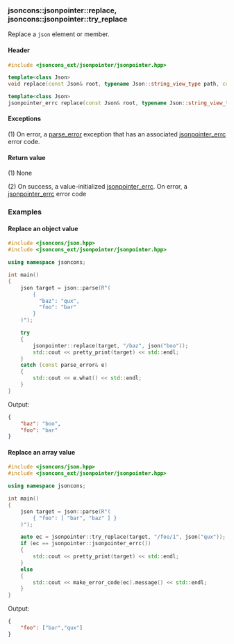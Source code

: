 ### jsoncons::jsonpointer::replace, jsoncons::jsonpointer::try_replace

Replace a `json` element or member.

#### Header
```c++
#include <jsoncons_ext/jsonpointer/jsonpointer.hpp>

template<class Json>
void replace(const Json& root, typename Json::string_view_type path, const Json& value); // (1)

template<class Json>
jsonpointer_errc replace(const Json& root, typename Json::string_view_type path, const Json& value); // (2)
```

#### Exceptions

(1) On error, a [parse_error](../parse_error.md) exception that has an associated [jsonpointer_errc](jsonpointer_errc.md) error code.

#### Return value

(1) None

(2) On success, a value-initialized [jsonpointer_errc](jsonpointer_errc.md). On error, a [jsonpointer_errc](jsonpointer_errc.md) error code 

### Examples

#### Replace an object value

```c++
#include <jsoncons/json.hpp>
#include <jsoncons_ext/jsonpointer/jsonpointer.hpp>

using namespace jsoncons;

int main()
{
    json target = json::parse(R"(
        {
          "baz": "qux",
          "foo": "bar"
        }
    )");

    try
    {
        jsonpointer::replace(target, "/baz", json("boo"));
        std::cout << pretty_print(target) << std::endl;
    }
    catch (const parse_error& e)
    {
        std::cout << e.what() << std::endl;
    }
}
```
Output:
```json
{
    "baz": "boo",
    "foo": "bar"
}
```

#### Replace an array value

```c++
#include <jsoncons/json.hpp>
#include <jsoncons_ext/jsonpointer/jsonpointer.hpp>

using namespace jsoncons;

int main()
{
    json target = json::parse(R"(
        { "foo": [ "bar", "baz" ] }
    )");

    auto ec = jsonpointer::try_replace(target, "/foo/1", json("qux"));
    if (ec == jsonpointer::jsonpointer_errc())
    {
        std::cout << pretty_print(target) << std::endl;
    }
    else
    {
        std::cout << make_error_code(ec).message() << std::endl;
    }
}
```
Output:
```json
{
    "foo": ["bar","qux"]
}
```


